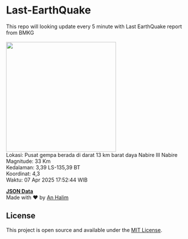 # Last-EarthQuake
This repo will looking update every 5 minute with Last EarthQuake report from BMKG
<br>
<br>
<img src="undefined" width="300"/>
<br>
Lokasi: Pusat gempa berada di darat 13 km barat daya Nabire  III Nabire <br>
Magnitude: 33 Km <br>
Kedalaman: 3,39 LS-135,39 BT <br>
Koordinat: 4,3 <br>
Waktu: 07 Apr 2025 17:52:44 WIB <br>

<a href="./data/data.json">**JSON Data**</a>
<br>
Made with ❤️ by <a href="https://github.com/an-halim">An Halim</a>
## License

This project is open source and available under the [MIT License](LICENSE).
